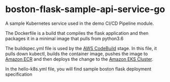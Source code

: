 # boston-flask-sample-api-service-go

A sample Kubernetes service used in the demo CI/CD Pipeline module.

The Dockerfile is a build that compiles the flask application and then packages it in a minimal image that pulls from python3.6

The buildspec.yml file is used by the [AWS CodeBuild](https://aws.amazon.com/codebuild/) stage. In this file, it pulls down
kubectl, builds the container image, pushes the image to [Amazon ECR](https://aws.amazon.com/ecr/) and then deploys the change to the
[Amazon EKS Cluster](https://aws.amazon.com/eks/).

In the hello-k8s.yml file, you will find sample boston flask deployment specification

